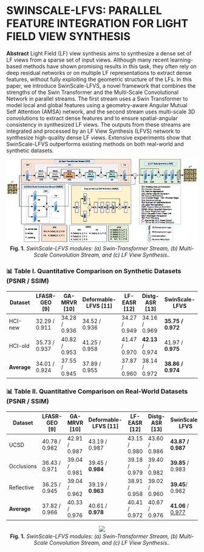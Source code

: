 
# SWINSCALE-LFVS: PARALLEL FEATURE INTEGRATION FOR LIGHT FIELD VIEW SYNTHESIS

**Abstract** 
Light Field (LF) view synthesis aims to synthesize a dense set of LF views from a sparse set of input views. Although many recent learning-based methods have shown promising results in this task, they often rely on deep residual networks or on multiple LF representations to extract dense features, without fully exploiting the geometric structure of the LFs. In this paper, we introduce SwinScale-LFVS, a novel framework that combines the strengths of the Swin Transformer and the Multi-Scale Convolutional Network in parallel streams. The first stream uses a Swin Transformer to model local and global features using a geometry-aware Angular Mutual Self Attention (AMSA) network, and the second stream uses multi-scale 3D convolutions to extract dense features and to ensure spatial-angular consistency in synthesized LF views. The outputs from these streams are integrated and processed by an LF View Synthesis (LFVS) network to synthesize high-quality dense LF views. Extensive experiments show that SwinScale-LFVS outperforms existing methods on both real-world and synthetic datasets. 

<p align="center">
  <img src="SwinScale_LFVS.png" width="800"/>
  <br>
  <b>Fig. 1.</b> <i>SwinScale-LFVS modules: (a) Swin-Transformer Stream, (b) Multi-Scale Convolution Stream, and (c) LF View Synthesis..</i>
</p>

### 📊 Table I. Quantitative Comparison on Synthetic Datasets (PSNR / SSIM)

| Dataset   | LFASR-GEO [9]  | GA-MRVR [10]  | Deformable-LFVS [11] | LF-EASR [12]  | Distg-ASR [13]  | <b>SwinScale-LFVS</b>   |
|-----------|----------------|----------------|------------------------|----------------|------------------|--------------------------|
| HCI-new   | 32.29 / 0.911  | 34.28 / 0.936  | 34.52 / 0.936         | 34.27 / 0.949  | 34.16 / 0.969    | <b>35.75 / 0.972</b>     |
| HCI-old   | 35.73 / 0.937  | 40.82 / 0.953  | 41.25 / 0.958         | 41.47 / 0.970  | <b>42.13 </b>/ 0.974 | 41.97 /<b> 0.975 </b>        |
| <b>Average</b> | 34.01 / 0.924  | 37.55 / 0.945  | 37.89 / 0.955         | 37.87 / 0.960  | 38.14 / 0.972    | <b>38.86 / 0.974</b>     |

### 📊 Table II. Quantitative Comparison on Real-World Datasets (PSNR / SSIM)

| Dataset     | LFASR-GEO [9]  | GA-MRVR [10]  | Deformable-LFVS [11] | LF-EASR [12]  | Distg-ASR [13]  | <b>SwinScale-LFVS</b>   |
|-------------|----------------|----------------|------------------------|----------------|------------------|--------------------------|
| UCSD        | 40.78 / 0.982  | 42.91 / 0.987  | 43.19 / 0.987         | 43.15 / 0.980  | 43.60 / 0.986    | <b>43.87 / 0.987</b>     |
| Occlusions  | 36.43 / 0.971  | 39.04 / 0.981  | 39.45 / <b>0.984</b>         | 39.18 / 0.979  | 39.40 / 0.982    | <b>39.85</b>  / 0.983    |
| Reflective  | 36.25 / 0.945  | 39.04 / 0.962  | 39.19 /<b> 0.963</b>         | 38.91 / 0.958  | 39.02 / 0.960    | <b>39.45</b>/ 0.962     |
| <b>Average</b> | 37.82 / 0.966  | 40.33 / 0.976  | 40.61 /<b> 0.978</b>         | 40.41 / 0.972  | 40.67 / 0.976    | <b>41.06</b> / <u>0.977</u>  
<p align="center">
  <img src="![Synthetic results](https://github.com/user-attachments/assets/5671b77d-687c-40e3-b748-81b5166e2d52)
" width="800"/>
  <br>
  <b>Fig. 1.</b> <i>SwinScale-LFVS modules: (a) Swin-Transformer Stream, (b) Multi-Scale Convolution Stream, and (c) LF View Synthesis..</i>
</p>

